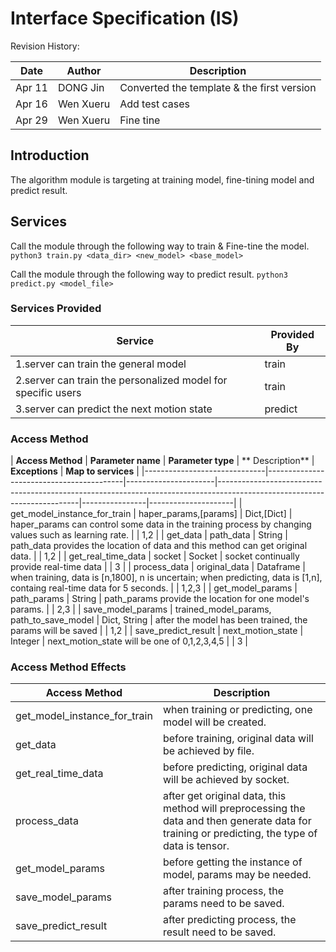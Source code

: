 # Interface Specification (IS) <Algorithm>

Revision History:

| Date   | Author    | Description                                |
|--------|-----------|--------------------------------------------|
| Apr 11 | DONG Jin  | Converted the template & the first version |
| Apr 16 | Wen Xueru | Add test cases                             |
| Apr 29 | Wen Xueru | Fine tine                                  |

## Introduction

The algorithm module is targeting at training model, fine-tining model and predict result.

## Services

Call the module through the following way to train & Fine-tine the model.
```python3 train.py <data_dir> <new_model> <base_model>```

Call the module through the following way to predict result.
```python3 predict.py <model_file>```

### Services Provided

| Service                                                      | Provided  By |
|--------------------------------------------------------------|--------------|
| 1.server can train the general model                         | train        |
| 2.server can train the personalized model for specific users | train        |
| 3.server can predict the next motion state                   | predict      |

### Access Method

| **Access Method**          | **Parameter name**                     | **Parameter type** | **
Description**                                                                                                         | **Exceptions** | **Map to services** |
|------------------------------|------------------------------------------|----------------------|-------------------------------------------------------------------------------------------------------------------------|----------------|---------------------|
| get_model_instance_for_train | haper_params,[params]                    | Dict,[Dict]          | haper_params can control some data in the training process by changing values such as learning rate.                    |                | 1,2                 |
| get_data                     | path_data                                | String               | path_data provides the location of data and this method can get original data.                                          |                | 1,2                 |
| get_real_time_data           | socket                                   | Socket               | socket continually provide real-time data                                                                               |                | 3                   |
| process_data                 | original_data                            | Dataframe            | when training, data is [n,1800], n is uncertain; when predicting, data is [1,n], containg real-time data for 5 seconds. |                | 1,2,3               |
| get_model_params             | path_params                              | String               | path_params provide the location for one model's params.                                                                |                | 2,3                 |
| save_model_params            | trained_model_params, path_to_save_model | Dict, String         | after the model has been trained, the params will be saved                                                              |                | 1,2                 |
| save_predict_result          | next_motion_state                        | Integer              | next_motion_state will be one of 0,1,2,3,4,5                                                                            |                | 3                   |

### Access Method Effects

| **Access Method**          | **Description**                                                                                                                                 |
|------------------------------|-------------------------------------------------------------------------------------------------------------------------------------------------|
| get_model_instance_for_train | when training or predicting, one model will be created.                                                                                         |
| get_data                     | before training, original data will be achieved by file.                                                                                        |
| get_real_time_data           | before predicting, original data will be achieved by socket.                                                                                    |
| process_data                 | after get original data, this method will preprocessing the data and then generate data for training or predicting, the type of data is tensor. |
| get_model_params             | before getting the instance of model, params may be needed.                                                                                     |
| save_model_params            | after training process, the params need to be saved.                                                                                            |
| save_predict_result          | after predicting process, the result need to be saved.                                                                                          |
